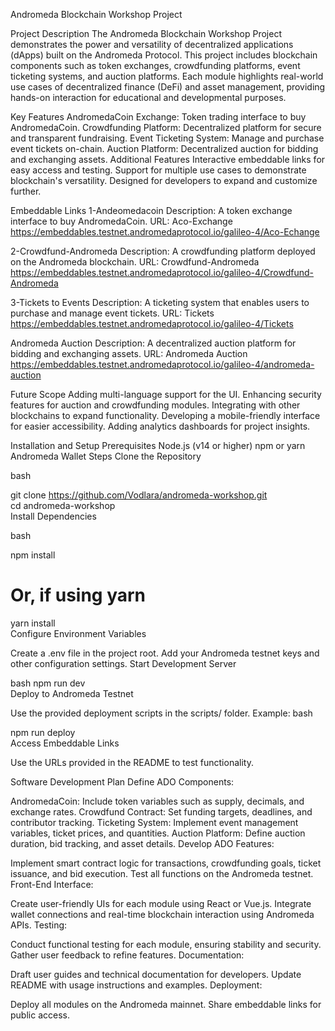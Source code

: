 Andromeda Blockchain Workshop Project

Project Description
The Andromeda Blockchain Workshop Project demonstrates the power and versatility of decentralized applications (dApps) built on the Andromeda Protocol. This project includes blockchain components such as token exchanges, crowdfunding platforms, event ticketing systems, and auction platforms. Each module highlights real-world use cases of decentralized finance (DeFi) and asset management, providing hands-on interaction for educational and developmental purposes.

Key Features
AndromedaCoin Exchange: Token trading interface to buy AndromedaCoin.
Crowdfunding Platform: Decentralized platform for secure and transparent fundraising.
Event Ticketing System: Manage and purchase event tickets on-chain.
Auction Platform: Decentralized auction for bidding and exchanging assets.
Additional Features
Interactive embeddable links for easy access and testing.
Support for multiple use cases to demonstrate blockchain's versatility.
Designed for developers to expand and customize further.

Embeddable Links
1-Andeomedacoin
Description: A token exchange interface to buy AndromedaCoin.
URL: Aco-Exchange
https://embeddables.testnet.andromedaprotocol.io/galileo-4/Aco-Echange

2-Crowdfund-Andromeda
Description: A crowdfunding platform deployed on the Andromeda blockchain.
URL: Crowdfund-Andromeda
https://embeddables.testnet.andromedaprotocol.io/galileo-4/Crowdfund-Andromeda

3-Tickets to Events
Description: A ticketing system that enables users to purchase and manage event tickets.
URL: Tickets
https://embeddables.testnet.andromedaprotocol.io/galileo-4/Tickets

Andromeda Auction
Description: A decentralized auction platform for bidding and exchanging assets.
URL: Andromeda Auction
https://embeddables.testnet.andromedaprotocol.io/galileo-4/andromeda-auction
 

Future Scope
Adding multi-language support for the UI.
Enhancing security features for auction and crowdfunding modules.
Integrating with other blockchains to expand functionality.
Developing a mobile-friendly interface for easier accessibility.
Adding analytics dashboards for project insights.

Installation and Setup
Prerequisites
Node.js (v14 or higher)
npm or yarn
Andromeda Wallet
Steps
Clone the Repository

bash

git clone https://github.com/Vodlara/andromeda-workshop.git  
cd andromeda-workshop  
Install Dependencies

bash

npm install  
# Or, if using yarn   
yarn install  
Configure Environment Variables

Create a .env file in the project root.
Add your Andromeda testnet keys and other configuration settings.
Start Development Server

bash
npm run dev  
Deploy to Andromeda Testnet

Use the provided deployment scripts in the scripts/ folder.
Example:
bash

npm run deploy  
Access Embeddable Links

Use the URLs provided in the README to test functionality.

Software Development Plan
Define ADO Components:

AndromedaCoin: Include token variables such as supply, decimals, and exchange rates.
Crowdfund Contract: Set funding targets, deadlines, and contributor tracking.
Ticketing System: Implement event management variables, ticket prices, and quantities.
Auction Platform: Define auction duration, bid tracking, and asset details.
Develop ADO Features:

Implement smart contract logic for transactions, crowdfunding goals, ticket issuance, and bid execution.
Test all functions on the Andromeda testnet.
Front-End Interface:

Create user-friendly UIs for each module using React or Vue.js.
Integrate wallet connections and real-time blockchain interaction using Andromeda APIs.
Testing:

Conduct functional testing for each module, ensuring stability and security.
Gather user feedback to refine features.
Documentation:

Draft user guides and technical documentation for developers.
Update README with usage instructions and examples.
Deployment:

Deploy all modules on the Andromeda mainnet.
Share embeddable links for public access.
